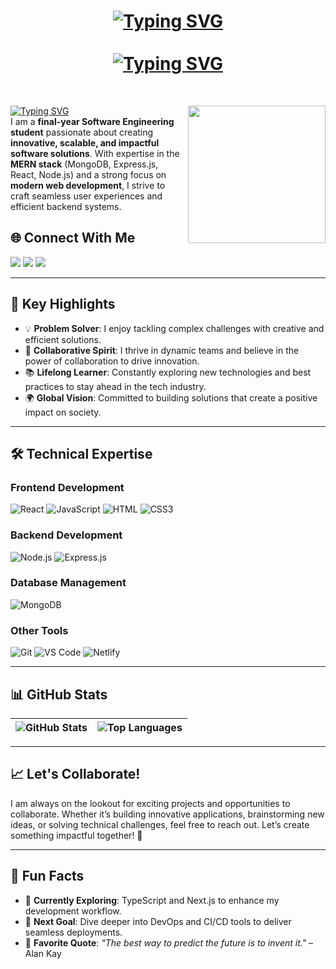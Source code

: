 <h1 align="center"><a href="https://git.io/typing-svg"><img src="https://readme-typing-svg.herokuapp.com?font=Fira+Code&size=28&duration=3000&pause=1000&color=31E8C7&width=435&height=60&lines=%F0%9F%8C%9F++Amine+Chteoui++%F0%9F%8C%9F" alt="Typing SVG" /></a> <br> <br>
<a href="https://git.io/typing-svg"><img src="https://readme-typing-svg.herokuapp.com?font=Fira+Code&size=25&duration=3000&pause=1000&color=D5F8BC&width=435&height=60&lines=%F0%9F%92%BB+Software+Engineer+%F0%9F%92%BB;%F0%9F%92%BB+MERN+Stack+Developer++%F0%9F%92%BB" alt="Typing SVG" /></a></h1>

<br>
<div>
<img align="right" src="https://cdn.dribbble.com/users/1162077/screenshots/3848914/programmer.gif" width = 220px />
    
<a href="https://git.io/typing-svg"><img src="https://readme-typing-svg.herokuapp.com?font=Fira+Code&size=26&duration=4000&pause=1000&color=31E8C7&width=435&height=60&lines=Welcome+to+my+GitHub+profile!++" alt="Typing SVG" /></a>  <br>
I am a **final-year Software Engineering student** passionate about creating **innovative, scalable, and impactful software solutions**. With expertise in the **MERN stack** (MongoDB, Express.js, React, Node.js) and a strong focus on **modern web development**, I strive to craft seamless user experiences and efficient backend systems.


</div>


## 🌐 Connect With Me  
<p >
    <a href="chteouiamine0@gmail.com" title="Gmail"><img src="https://img.shields.io/badge/gmail-%23F05033.svg?style=for-the-badge&logo=gmail&logoColor=white"/></a>  
<a href="https://www.facebook.com/aammiin/" title="Facebook"><img src="https://img.shields.io/badge/Facebook-%231877F2.svg?style=for-the-badge&logo=Facebook&logoColor=white"/></a>
    <a href="https://www.linkedin.com/in/amine-chteoui-5372bb202/" title="LinkedIn"><img src="https://img.shields.io/badge/linkedin-%230077B5.svg?style=for-the-badge&logo=linkedin&logoColor=white"/></a>  
</p>


---

## 📌 Key Highlights  

- 💡 **Problem Solver**: I enjoy tackling complex challenges with creative and efficient solutions.  
- 🤝 **Collaborative Spirit**: I thrive in dynamic teams and believe in the power of collaboration to drive innovation.  
- 📚 **Lifelong Learner**: Constantly exploring new technologies and best practices to stay ahead in the tech industry.  
- 🌍 **Global Vision**: Committed to building solutions that create a positive impact on society.

---

## 🛠️ Technical Expertise  

### **Frontend Development**
![React](https://img.shields.io/badge/-React-61DAFB?logo=react&logoColor=white&style=for-the-badge)
![JavaScript](https://img.shields.io/badge/-JavaScript-F7DF1E?logo=javascript&logoColor=black&style=for-the-badge)
![HTML](https://img.shields.io/badge/-HTML5-E34F26?logo=html5&logoColor=white&style=for-the-badge)
![CSS3](https://img.shields.io/badge/-CSS3-1572B6?logo=css3&logoColor=white&style=for-the-badge)

### **Backend Development**
![Node.js](https://img.shields.io/badge/-Node.js-339933?logo=nodedotjs&logoColor=white&style=for-the-badge)
![Express.js](https://img.shields.io/badge/-Express.js-000000?logo=express&logoColor=white&style=for-the-badge)

### **Database Management**
![MongoDB](https://img.shields.io/badge/-MongoDB-47A248?logo=mongodb&logoColor=white&style=for-the-badge)

### **Other Tools**
![Git](https://img.shields.io/badge/-Git-F05032?logo=git&logoColor=white&style=for-the-badge)
![VS Code](https://img.shields.io/badge/-VS%20Code-007ACC?logo=visualstudiocode&logoColor=white&style=for-the-badge)
![Netlify](https://img.shields.io/badge/-Netlify-00C7B7?logo=netlify&logoColor=white&style=for-the-badge)

---



## 📊 GitHub Stats  

| ![GitHub Stats](https://github-readme-stats.vercel.app/api?username=aminechteoui&show_icons=true&theme=radical) | ![Top Languages](https://github-readme-stats.vercel.app/api/top-langs/?username=aminechteoui&layout=compact&theme=radical) |
| --- | --- |

---



## 📈 Let's Collaborate!  
I am always on the lookout for exciting projects and opportunities to collaborate. Whether it’s building innovative applications, brainstorming new ideas, or solving technical challenges, feel free to reach out. Let’s create something impactful together! 🚀

---

## 📝 Fun Facts  
- 🌱 **Currently Exploring**: TypeScript and Next.js to enhance my development workflow.  
- 🎯 **Next Goal**: Dive deeper into DevOps and CI/CD tools to deliver seamless deployments.  
- 💬 **Favorite Quote**: _"The best way to predict the future is to invent it."_ – Alan Kay  


